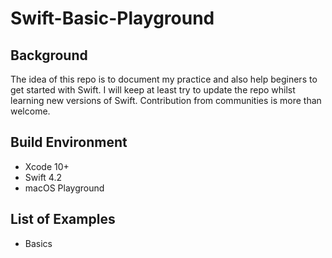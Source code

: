 # Swift-Basic-Playground

## Background

The idea of this repo is to document my practice and also help beginers to get started with Swift. I will keep at least try to update the repo whilst learning new versions of Swift. Contribution from communities is more than welcome.

## Build Environment

- Xcode 10+
- Swift 4.2
- macOS Playground

## List of Examples

- Basics



